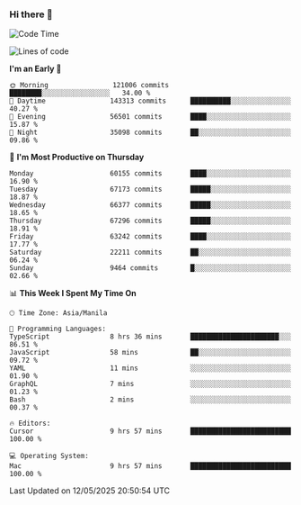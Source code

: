 ### Hi there 👋

<!--START_SECTION:waka-->
![Code Time](http://img.shields.io/badge/Code%20Time-6%2C037%20hrs%2042%20mins-blue)

![Lines of code](https://img.shields.io/badge/From%20Hello%20World%20I%27ve%20Written-128.2%20million%20lines%20of%20code-blue)

**I'm an Early 🐤** 

```text
🌞 Morning                121006 commits      ████████░░░░░░░░░░░░░░░░░   34.00 % 
🌆 Daytime                143313 commits      ██████████░░░░░░░░░░░░░░░   40.27 % 
🌃 Evening                56501 commits       ████░░░░░░░░░░░░░░░░░░░░░   15.87 % 
🌙 Night                  35098 commits       ██░░░░░░░░░░░░░░░░░░░░░░░   09.86 % 
```
📅 **I'm Most Productive on Thursday** 

```text
Monday                   60155 commits       ████░░░░░░░░░░░░░░░░░░░░░   16.90 % 
Tuesday                  67173 commits       █████░░░░░░░░░░░░░░░░░░░░   18.87 % 
Wednesday                66377 commits       █████░░░░░░░░░░░░░░░░░░░░   18.65 % 
Thursday                 67296 commits       █████░░░░░░░░░░░░░░░░░░░░   18.91 % 
Friday                   63242 commits       ████░░░░░░░░░░░░░░░░░░░░░   17.77 % 
Saturday                 22211 commits       ██░░░░░░░░░░░░░░░░░░░░░░░   06.24 % 
Sunday                   9464 commits        █░░░░░░░░░░░░░░░░░░░░░░░░   02.66 % 
```


📊 **This Week I Spent My Time On** 

```text
🕑︎ Time Zone: Asia/Manila

💬 Programming Languages: 
TypeScript               8 hrs 36 mins       ██████████████████████░░░   86.51 % 
JavaScript               58 mins             ██░░░░░░░░░░░░░░░░░░░░░░░   09.72 % 
YAML                     11 mins             ░░░░░░░░░░░░░░░░░░░░░░░░░   01.90 % 
GraphQL                  7 mins              ░░░░░░░░░░░░░░░░░░░░░░░░░   01.23 % 
Bash                     2 mins              ░░░░░░░░░░░░░░░░░░░░░░░░░   00.37 % 

🔥 Editors: 
Cursor                   9 hrs 57 mins       █████████████████████████   100.00 % 

💻 Operating System: 
Mac                      9 hrs 57 mins       █████████████████████████   100.00 % 
```


 Last Updated on 12/05/2025 20:50:54 UTC
<!--END_SECTION:waka-->


<!--
**rad182/rad182** is a ✨ _special_ ✨ repository because its `README.md` (this file) appears on your GitHub profile.

Here are some ideas to get you started:

- 🔭 I’m currently working on ...
- 🌱 I’m currently learning ...
- 👯 I’m looking to collaborate on ...
- 🤔 I’m looking for help with ...
- 💬 Ask me about ...
- 📫 How to reach me: ...
- 😄 Pronouns: ...
- ⚡ Fun fact: ...
-->
